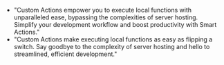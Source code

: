 - "Custom Actions empower you to execute local functions with unparalleled ease, bypassing the complexities of server hosting. Simplify your development workflow and boost productivity with Smart Actions."
- "Custom Actions make executing local functions as easy as flipping a switch. Say goodbye to the complexity of server hosting and hello to streamlined, efficient development."
